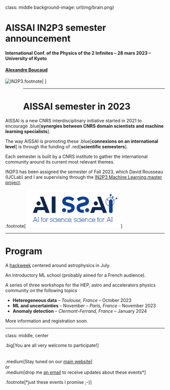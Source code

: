 class: middle
background-image: url(img/brain.png)

# AISSAI IN2P3 semester announcement


#### International Conf. of the Physics of the 2 Infinites – 28 mars 2023 – University of Kyoto
#### [Alexandre Boucaud][mail]

[mail]: mailto:aboucaud@apc.in2p3.fr

.footnote[
  <img src="../img/in2p3-logo.png" height="100px" alt="IN2P3" style="float: left">
  ]

---
# AISSAI semester in 2023

AISSAI is a new CNRS interdisciplinary initiative started in 2021 to encourage .blue[**synergies between CNRS domain scientists and machine learning specialists**].

The way AISSAI is promoting these .blue[**connexions on an international level**] is through the funding of .red[**scientific semesters**].

Each semester is built by a CNRS institute to gather the international community around its current most relevant themes.

IN2P3 has been assigned the semester of Fall 2023, which David Rousseau (IJCLab) and I are supervising through the [IN2P3 Machine Learning master project][website].


.footnote[
  [<img src="../img/aissai-logo.png" height='120px' alt="AISSAI">][aissai]
]

---
# Program

A [hackweek][hackweek] centered around astrophysics in July.

An introductory ML school (probably aimed for a French audience).

A series of three workshops for the HEP, astro and accelerators physics community on the following topics
  - **Heterogeneous data** – _Toulouse, France_ – October 2023
  - **ML and uncertainties** – November – _Paris, France_ – November 2023
  - **Anomaly detection** – _Clermont-Ferrand, France_ – January 2024

More information and registration soon.

---
class: middle, center

.big[You are all very welcome to participate!]
<br>
<br>
<br>
.medium[Stay tuned on our [main website][events]]  
or  
.medium[drop me <a href="mailto:aboucaud@apc.in2p3.fr?subject=AISSAI workshops interest">an email</a> to receive updates about these events*]

.footnote[*just these events I promise ;-)]

[aissai]: https://www.cnrs.fr/en/artificial-intelligence-science-science-artificial-intelligence-aissai-center
[hackweek]: https://aissai-hackathon.astroinfo.in2p3.fr/
[events]: https://machine-learning.in2p3.fr/events.html
[website]: https://machine-learning.in2p3.fr